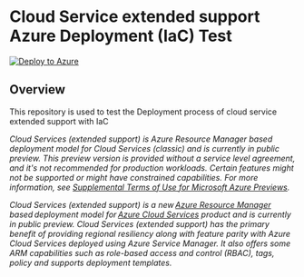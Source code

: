 # Cloud Service extended support Azure Deployment (IaC) Test

[![Deploy to Azure](https://aka.ms/deploytoazurebutton)](https://portal.azure.com/#create/Microsoft.Template/uri/https%3A%2F%2Fraw.githubusercontent.com%2Ftobiasholzner-whiteduck%2Fcloud-services-extended-support%2Fdev%2F.azure%2Finfrastructure%2Farm.json)

## Overview

This repository is used to test the Deployment process of cloud service extended support with IaC

_Cloud Services (extended support) is Azure Resource Manager based deployment model for Cloud Services (classic) and is currently in public preview.
This preview version is provided without a service level agreement, and it's not recommended for production workloads. Certain features might not be supported or might have constrained capabilities._
_For more information, see [Supplemental Terms of Use for Microsoft Azure Previews](https://azure.microsoft.com/support/legal/preview-supplemental-terms/)._

_Cloud Services (extended support) is a new [Azure Resource Manager](https://docs.microsoft.com/azure/azure-resource-manager/management/overview) based deployment model for [Azure Cloud Services](https://azure.microsoft.com/services/cloud-services/) product and is currently in public preview. Cloud Services (extended support) has the primary benefit of providing regional resiliency along with feature parity with Azure Cloud Services deployed using Azure Service Manager. It also offers some ARM capabilities such as role-based access and control (RBAC), tags, policy and supports deployment templates._
